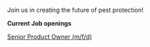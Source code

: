 Join us in creating the future of pest protection!

**Current Job openings**

[Senior Product Owner (m/f/d)](https://chemovator.career.softgarden.de/jobs/41155719/Senior-Product-Owner-m-f-d-/)
